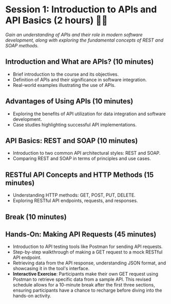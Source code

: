# Session 1: Introduction to APIs and API Basics (2 hours) 👨‍🏫
_Gain an understanding of APIs and their role in modern software development, along with exploring the fundamental concepts of REST and SOAP methods._

## Introduction and What are APIs? (10 minutes)
* Brief introduction to the course and its objectives.
* Definition of APIs and their significance in software integration.
* Real-world examples illustrating the use of APIs.

## Advantages of Using APIs (10 minutes)
* Exploring the benefits of API utilization for data integration and software development.
* Case studies highlighting successful API implementations.

## API Basics: REST and SOAP (10 minutes)
* Introduction to two common API architectural styles: REST and SOAP.
* Comparing REST and SOAP in terms of principles and use cases.

## RESTful API Concepts and HTTP Methods (15 minutes)
* Understanding HTTP methods: GET, POST, PUT, DELETE.
* Exploring RESTful API endpoints, requests, and responses.

## Break (10 minutes)

## Hands-On: Making API Requests (45 minutes)
* Introduction to API testing tools like Postman for sending API requests.
* Step-by-step walkthrough of making a GET request to a mock RESTful API endpoint.
* Retrieving data from the API response, understanding JSON format, and showcasing it in the tool's interface.
* **Interactive Exercise**: Participants make their own GET request using Postman to retrieve specific data from a sample API.
This revised schedule allows for a 10-minute break after the first three sections, ensuring participants have a chance to recharge before diving into the hands-on activity.
